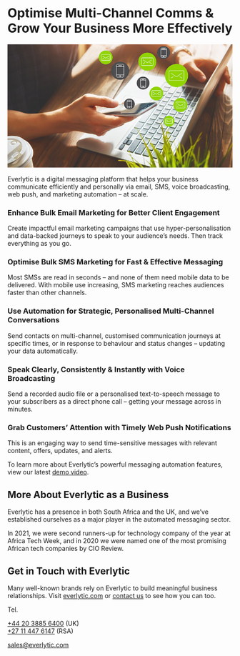 # Optimise Multi-Channel Comms & Grow Your Business More Effectively
[![Hero Image](./profile/hero.jpg)](https://everlytic.com)

Everlytic is a digital messaging platform that helps your business communicate efficiently and personally via email, SMS, voice broadcasting, web push, and marketing automation – at scale.

### Enhance Bulk Email Marketing for Better Client Engagement
Create impactful email marketing campaigns that use hyper-personalisation and data-backed journeys to speak to your audience’s needs. Then track everything as you go.

### Optimise Bulk SMS Marketing for Fast & Effective Messaging
Most SMSs are read in seconds – and none of them need mobile data to be delivered. With mobile use increasing, SMS marketing reaches audiences faster than other channels.

### Use Automation for Strategic, Personalised Multi-Channel Conversations
Send contacts on multi-channel, customised communication journeys at specific times, or in response to behaviour and status changes – updating your data automatically.

### Speak Clearly, Consistently & Instantly with Voice Broadcasting
Send a recorded audio file or a personalised text-to-speech message to your subscribers as a direct phone call – getting your message across in minutes.

### Grab Customers’ Attention with Timely Web Push Notifications
This is an engaging way to send time-sensitive messages with relevant content, offers, updates, and alerts.

To learn more about Everlytic’s powerful messaging automation features, view our latest [demo video](https://www.youtube.com/watch?v=qq-QyinbyJ0).

## More About Everlytic as a Business
Everlytic has a presence in both South Africa and the UK, and we’ve established ourselves as a major player in the automated messaging sector.

In 2021, we were second runners-up for technology company of the year at Africa Tech Week, and in 2020 we were named one of the most promising African tech companies by CIO Review.

## Get in Touch with Everlytic

Many well-known brands rely on Everlytic to build meaningful business relationships. Visit [everlytic.com](https://everlytic.com) or [contact us](https://www.everlytic.com/contact-our-team/) to see how you can too.

Tel.

[+44 20 3885 6400](tel:+442038856400) (UK)  
[+27 11 447 6147](tel:+27114476147) (RSA)

[sales@everlytic.com](mailto:sales@everlytic.com)
